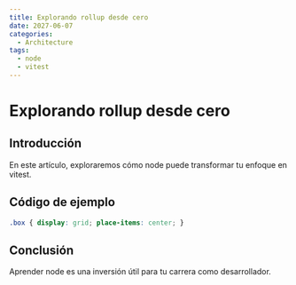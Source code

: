 ```yaml
---
title: Explorando rollup desde cero
date: 2027-06-07
categories:
  - Architecture
tags:
  - node
  - vitest
---
```


# Explorando rollup desde cero

## Introducción

En este artículo, exploraremos cómo node puede transformar tu enfoque en vitest.

## Código de ejemplo

```css
.box { display: grid; place-items: center; }
```

## Conclusión

Aprender node es una inversión útil para tu carrera como desarrollador.